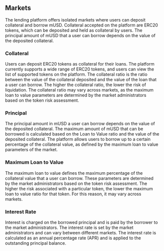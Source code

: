 ## Markets

The lending platform offers isolated markets where users can deposit collateral and borrow mUSD. Collateral accepted on the platform are ERC20 tokens, which can be deposited and held as collateral by users. The principal amount of mUSD that a user can borrow depends on the value of the deposited collateral.

### Collateral

Users can deposit ERC20 tokens as collateral for their loans. The platform currently supports a wide range of ERC20 tokens, and users can view the list of supported tokens on the platform. The collateral ratio is the ratio between the value of the collateral deposited and the value of the loan that a user can borrow. The higher the collateral ratio, the lower the risk of liquidation. The collateral ratio may vary across markets, as the maximum loan to value parameters are determined by the market administrators based on the token risk assessment.

### Principal

The principal amount in mUSD a user can borrow depends on the value of the deposited collateral. The maximum amount of mUSD that can be borrowed is calculated based on the Loan to Value ratio and the value of the deposited collateral. The platform allows users to borrow up to a certain percentage of the collateral value, as defined by the maximum loan to value parameters of the market.

### Maximum Loan to Value

The maximum loan to value defines the maximum percentage of the collateral value that a user can borrow. These parameters are determined by the market administrators based on the token risk assessment. The higher the risk associated with a particular token, the lower the maximum loan to value ratio for that token. For this reason, it may vary across markets.

### Interest Rate

Interest is charged on the borrowed principal and is paid by the borrower to the market administrators. The interest rate is set by the market administrators and can vary between different markets. The interest rate is calculated as an annual percentage rate (APR) and is applied to the outstanding principal balance.